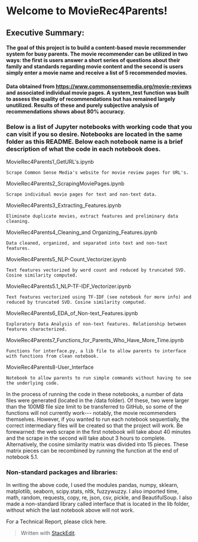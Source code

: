# Welcome to MovieRec4Parents!

## Executive Summary:
#### The goal of this project is to build a content-based movie recommender system for busy parents. The movie recommender can be utilized in two ways: the first is users answer a short series of questions about their family and standards regarding movie content and the second is users simply enter a movie name and receive a list of 5 recommended movies.

#### Data obtained from https://www.commonsensemedia.org/movie-reviews and associated individual movie pages. A system_test function was built to assess the quality of recommendations but has remained largely unutilized. Results of these and purely subjective analysis of recommendations shows about 80% accuracy.

### Below is a list of Jupyter notebooks with working code that you can visit if you so desire. Notebooks are located in the same folder as this README. Below each notebook name is a brief description of what the code in each notebook does.

MovieRec4Parents1_GetURL's.ipynb

    Scrape Common Sense Media's website for movie review pages for URL's.
MovieRec4Parents2_ScrapingMoviePages.ipynb

    Scrape individual movie pages for text and non-text data.
MovieRec4Parents3_Extracting_Features.ipynb

    Eliminate duplicate movies, extract features and preliminary data cleaning.
MovieRec4Parents4_Cleaning_and Organizing_Features.ipynb

    Data cleaned, organized, and separated into text and non-text features.
MovieRec4Parents5_NLP-Count_Vectorizer.ipynb

    Text features vectorized by word count and reduced by truncated SVD. Cosine similarity computed.
MovieRec4Parents5.1_NLP-TF-IDF_Vectorizer.ipynb

    Text features vectorized using TF-IDF (see notebook for more info) and reduced by truncated SVD. Cosine similarity computed.
MovieRec4Parents6_EDA_of_Non-text_Features.ipynb

    Exploratory Data Analysis of non-text features. Relationship between features characterized.
MovieRec4Parents7_Functions_for_Parents_Who_Have_More_Time.ipynb

    Functions for interface.py, a lib file to allow parents to interface with functions from clean notebook.
MovieRec4Parents8-User_Interface

    Notebook to allow parents to run simple commands without having to see the underlying code.

In the process of running the code in these notebooks, a number of data files were generated (located in the /data folder). Of these, two were larger than the 100MB file size limit to be transferred to GitHub, so some of the functions will not currently work--- notably, the movie recommenders themselves. However, if you wanted to run each notebook sequentially, the correct intermediary files will be created so that the project will work. Be forewarned:  the web scrape in the first notebook will take about 40 minutes and the scrape in the second will take about 3 hours to complete. Alternatively, the cosine similarity matrix was divided into 15 pieces. These matrix pieces can be recombined by running the function at the end of notebook 5.1.

### Non-standard packages and libraries:

In writing the above code, I used the modules pandas, numpy, sklearn, matplotlib, seaborn, scipy.stats, nltk, fuzzywuzzy. I also imported time, math, random, requests, copy, re, json, csv, pickle, and BeautifulSoup. I also made a non-standard library called interface that is located in the lib folder, without which the last notebook above will not work.

For a Technical Report, please click here.
> Written with [StackEdit](https://stackedit.io/).